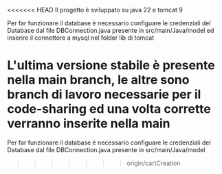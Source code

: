 <<<<<<< HEAD
Il progetto è sviluppato su java 22 e tomcat 9

Per far funzionare il database è necessario configuare le credenziali del Database dal file DBConnection.java presente in src/main/Java/model ed inserire il connettore a mysql nel folder lib di tomcat

L'ultima versione stabile è presente nella main branch, le altre sono branch di lavoro necessarie per il code-sharing ed una volta corrette verranno inserite nella main
=======
Per far funzionare il database è necessario configuare le credenziali del Database dal file DBConnection.java presente in src/main/Java/model
>>>>>>> origin/cartCreation
